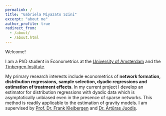 ```yaml
---
permalink: /
title: "Gabriela Miyazato Szini"
excerpt: "about me"
author_profile: true
redirect_from: 
  - /about/
  - /about.html
---
```


Welcome!

I am a PhD student in Econometrics at the [University of Amsterdam](https://ase.uva.nl/content/sections/quantitative-economics/quantitative-economics.html?origin=D4DixO%2FESbuaIXcFryAJdQ) and the [Tinbergen Institute](https://www.tinbergen.nl/home).

My primary research interests include econometrics of **network formation, distribution regressions, sample selection, dyadic regressions and estimation of treatment effects**. In my current project I develop an estimator for distribution regressions with dyadic data which is asymptotically unbiased even in the presence of sparse networks. This method is readily applicable to the estimation of gravity models. I am supervised by [Prof. Dr. Frank Kleibergen](https://www.uva.nl/en/profile/k/l/f.r.kleibergen/f.r.kleibergen.html) and [Dr. Artūras Juodis](http://juodis.economists.lt/home).
